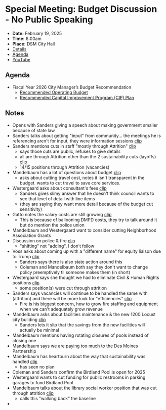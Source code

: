 # Special Meeting: Budget Discussion - No Public Speaking

- **Date:** February 19, 2025
- **Time:** 8:00am
- **Place:** DSM City Hall
- [Details](https://www.dsm.city/citycouncil_detail_T60_R3212.php)
- [Agenda](https://councildocs.dsm.city/agendas/2025/20250219BudgetDiscussion.pdf)
- [YouTube](https://youtube.com/live/iedeRz2ljcU)

## Agenda

- Fiscal Year 2026 City Manager’s Budget Recommendation 
    - [Recommended Operating Budget](https://www.dsm.city/newsimages/2025/02%20-%20February/FY25-FY26%20Recommended%20Budget%20Book.pdf)
    - [Recommended Capital Improvement Program (CIP) Plan](https://www.dsm.city/newsimages/2025/02%20-%20February/FY26%20Preliminary%20CIP%20Plan.pdf)

## Notes

- Opens with Sanders giving a speech about making government smaller because of state law
- Sanders talks about getting "input" from community... the meetings he is referencing aren't for input, they were information sessions [clip](https://youtu.be/iedeRz2ljcU?t=584)
- Sanders mentions cuts in staff "mostly through Attrition" [clip](https://youtu.be/iedeRz2ljcU?t=821)
    - says those cuts are public, refuses to give details
    - all are through Attrition other than the 2 sustainability cuts (layoffs) [clip](https://youtu.be/iedeRz2ljcU?t=815)
    - 14/15 positions through Attrition (vacancies)
- Mandelbaum has a lot of questions about budget [clip](https://youtu.be/iedeRz2ljcU?t=2168)
    - asks about cutting travel cost, notes it isn't transparent in the budget. wants to cut travel to save core services.
- Westergaard asks about consultant's fees [clip](https://youtu.be/iedeRz2ljcU?t=2345)
    - Sanders gives slimy answer that he doesn't think council wants to see that level of detail with line items
    - (they are saying they want more detail because of the budget cut sensitivity)
- Gatto notes the salary costs are still growing [clip](https://youtu.be/iedeRz2ljcU?t=2885)
    - This is because of ballooning DMPD costs, they try to talk around it but do mention the police union
- Mandelbaum and Westergaard want to consider cutting Neighborhood Association Grants
- Discussion on police & fire [clip](https://youtu.be/iedeRz2ljcU?t=4220)
    - "shifting" not "adding", I don't follow
- Voss asks about coming up with a "different name" for equity liaison due to Trump [clip](https://youtu.be/iedeRz2ljcU?t=4395)
    - Sanders says there is also state action around this
    - Coleman and Mandelbaum both say they don't want to change policy preemptively til someone makes them (in short)
- Westergaard says she thought we had to eliminate Civil & Human Rights positions [clip](https://youtu.be/iedeRz2ljcU?t=4917)
    - some position(s) were cut through attrition
- Sanders says vacancies will continue to be handled the same with (attrition) and there will be more look for "efficiencies" [clip](https://youtu.be/iedeRz2ljcU?t=5039)
    - Fire is his biggest concern, how to grow fire staffing and equipment when we can't adequately grow revenue
- Mandelbaum asks about facilities maintenance & the new 1200 Locust city building [clip](https://youtu.be/iedeRz2ljcU?t=5204)
    - Sanders lets it slip that the savings from the new facilities will actually be minimal
- Mandelbaum mentions having rotating closures of pools instead of closing one
- Mandelbaum says we are paying too much to the Des Moines Partnership
- Mandelbaum has heartburn about the way that sustainability was handled [clip](https://youtu.be/iedeRz2ljcU?t=5602)
    - has seen no plan
- Coleman and Sanders confirm the Birdland Pool is open for 2025
- Westergaard wants to cut funding for public restrooms in parking garages to fund Birdland Pool
- Mandelbaum talks about the library social worker position that was cut through attrition [clip](https://youtu.be/iedeRz2ljcU?t=5983)
    - calls this "walking back" the baseline
- 
